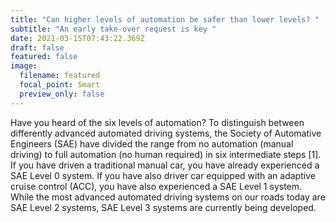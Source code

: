 ```yaml
---
title: "Can higher levels of automation be safer than lower levels? "
subtitle: "An early take-over request is key "
date: 2021-03-15T07:43:22.369Z
draft: false
featured: false
image:
  filename: featured
  focal_point: Smart
  preview_only: false
---
```

Have you heard of the six levels of automation? To distinguish between differently advanced automated driving systems, the Society of Automative Engineers (SAE) have divided the range from no automation (manual driving) to full automation (no human required) in six intermediate steps \[1]. If you have driven a traditional manual car, you have already experienced a SAE Level 0 system. If you have also driver car equipped with an adaptive cruise control (ACC), you have also experienced a SAE Level 1 system. While the most advanced automated driving systems on our roads today are SAE Level 2 systems, SAE Level 3 systems are currently being developed.